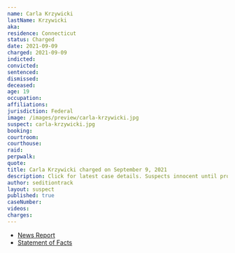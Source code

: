 ```yaml
---
name: Carla Krzywicki
lastName: Krzywicki
aka:
residence: Connecticut
status: Charged
date: 2021-09-09
charged: 2021-09-09
indicted:
convicted:
sentenced:
dismissed:
deceased:
age: 19
occupation:
affiliations:
jurisdiction: Federal
image: /images/preview/carla-krzywicki.jpg
suspect: carla-krzywicki.jpg
booking:
courtroom:
courthouse:
raid:
perpwalk:
quote:
title: Carla Krzywicki charged on September 9, 2021
description: Click for latest case details. Suspects innocent until proven guilty.
author: seditiontrack
layout: suspect
published: true
caseNumber:
videos:
charges:
---
```


- [News Report](https://www.huffpost.com/entry/jean-lavin-carla-krzywicki-arrested-capitol-attack_n_6140e900e4b09519c50adbe5)
- [Statement of Facts](https://extremism.gwu.edu/sites/g/files/zaxdzs2191/f/Carla%20Krzywicki%20and%20Jean%20Lavin%20Statement%20of%20Facts.pdf)
